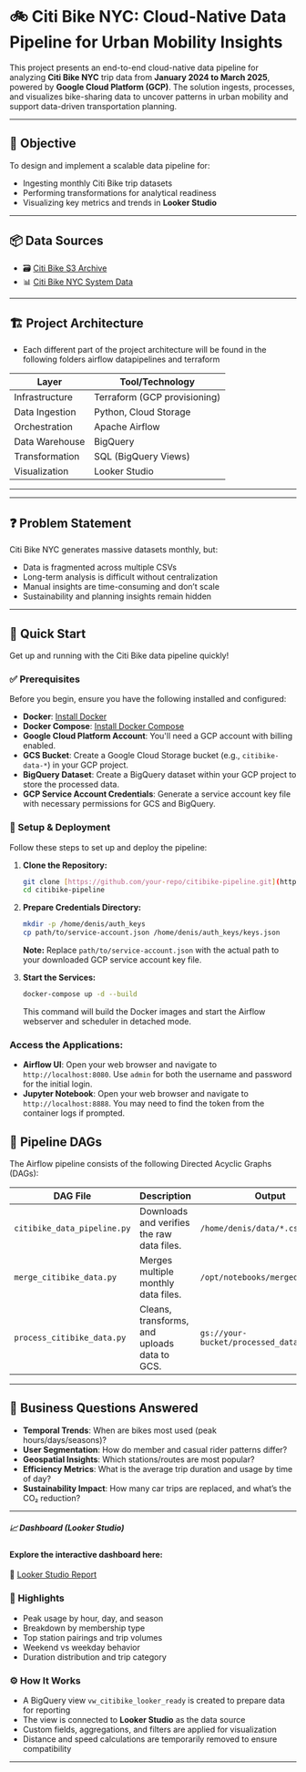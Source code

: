 # 🚲 Citi Bike NYC: Cloud-Native Data Pipeline for Urban Mobility Insights

This project presents an end-to-end cloud-native data pipeline for analyzing **Citi Bike NYC** trip data from **January 2024 to March 2025**, powered by **Google Cloud Platform (GCP)**. The solution ingests, processes, and visualizes bike-sharing data to uncover patterns in urban mobility and support data-driven transportation planning.

---

## 🎯 Objective

To design and implement a scalable data pipeline for:

- Ingesting monthly Citi Bike trip datasets
- Performing transformations for analytical readiness
- Visualizing key metrics and trends in **Looker Studio**

---

## 📦 Data Sources

- 🗃️ [Citi Bike S3 Archive](https://s3.amazonaws.com/tripdata/index.html)  
- 📊 [Citi Bike NYC System Data](https://citibikenyc.com/system-data)

---

## 🏗️ Project Architecture
- Each different part of the project architecture will be found in the following folders airflow datapipelines and terraform

| Layer                | Tool/Technology             |
|---------------------|-----------------------------|
| Infrastructure      | Terraform (GCP provisioning)|
| Data Ingestion      | Python, Cloud Storage       |
| Orchestration       | Apache Airflow              |
| Data Warehouse      | BigQuery                    |
| Transformation      | SQL (BigQuery Views)        |
| Visualization       | Looker Studio               |

---
---
## ❓ Problem Statement

Citi Bike NYC generates massive datasets monthly, but:

- Data is fragmented across multiple CSVs
- Long-term analysis is difficult without centralization
- Manual insights are time-consuming and don’t scale
- Sustainability and planning insights remain hidden

---
## 🚀 Quick Start

Get up and running with the Citi Bike data pipeline quickly!

### ✅ Prerequisites

Before you begin, ensure you have the following installed and configured:

-   **Docker**: [Install Docker](https://docs.docker.com/get-docker/)
-   **Docker Compose**: [Install Docker Compose](https://docs.docker.com/compose/install/)
-   **Google Cloud Platform Account**: You'll need a GCP account with billing enabled.
-   **GCS Bucket**: Create a Google Cloud Storage bucket (e.g., `citibike-data-*`) in your GCP project.
-   **BigQuery Dataset**: Create a BigQuery dataset within your GCP project to store the processed data.
-   **GCP Service Account Credentials**: Generate a service account key file with necessary permissions for GCS and BigQuery.

### 🔧 Setup & Deployment

Follow these steps to set up and deploy the pipeline:

1.  **Clone the Repository:**

    ```bash
    git clone [https://github.com/your-repo/citibike-pipeline.git](https://github.com/your-repo/citibike-pipeline.git)
    cd citibike-pipeline
    ```

2.  **Prepare Credentials Directory:**

    ```bash
    mkdir -p /home/denis/auth_keys
    cp path/to/service-account.json /home/denis/auth_keys/keys.json
    ```

    **Note:** Replace `path/to/service-account.json` with the actual path to your downloaded GCP service account key file.

3.  **Start the Services:**

    ```bash
    docker-compose up -d --build
    ```

    This command will build the Docker images and start the Airflow webserver and scheduler in detached mode.

### Access the Applications:

-   **Airflow UI**: Open your web browser and navigate to `http://localhost:8080`. Use `admin` for both the username and password for the initial login.
-   **Jupyter Notebook**: Open your web browser and navigate to `http://localhost:8888`. You may need to find the token from the container logs if prompted.

## 🔄 Pipeline DAGs

The Airflow pipeline consists of the following Directed Acyclic Graphs (DAGs):

| DAG File                     | Description                                 | Output                                    |
| ---------------------------- | ------------------------------------------- | ----------------------------------------- |
| `citibike_data_pipeline.py`  | Downloads and verifies the raw data files. | `/home/denis/data/*.csv`                  |
| `merge_citibike_data.py`     | Merges multiple monthly data files.       | `/opt/notebooks/merged_data.csv`          |
| `process_citibike_data.py`   | Cleans, transforms, and uploads data to GCS. | `gs://your-bucket/processed_data/`       |

---
## 🧠 Business Questions Answered

- **Temporal Trends**: When are bikes most used (peak hours/days/seasons)?
- **User Segmentation**: How do member and casual rider patterns differ?
- **Geospatial Insights**: Which stations/routes are most popular?
- **Efficiency Metrics**: What is the average trip duration and usage by time of day?
- **Sustainability Impact**: How many car trips are replaced, and what’s the CO₂ reduction?

---

##### 📈 Dashboard (Looker Studio)

#### Explore the interactive dashboard here:  
🔗 [Looker Studio Report](https://lookerstudio.google.com/reporting/7020aeb2-cede-4b96-b1c3-3354c403f2b5/page/FJoGF)

### 📌 Highlights

- Peak usage by hour, day, and season
- Breakdown by membership type
- Top station pairings and trip volumes
- Weekend vs weekday behavior
- Duration distribution and trip category

### ⚙️ How It Works

- A BigQuery view `vw_citibike_looker_ready` is created to prepare data for reporting
- The view is connected to **Looker Studio** as the data source
- Custom fields, aggregations, and filters are applied for visualization
- Distance and speed calculations are temporarily removed to ensure compatibility

---
